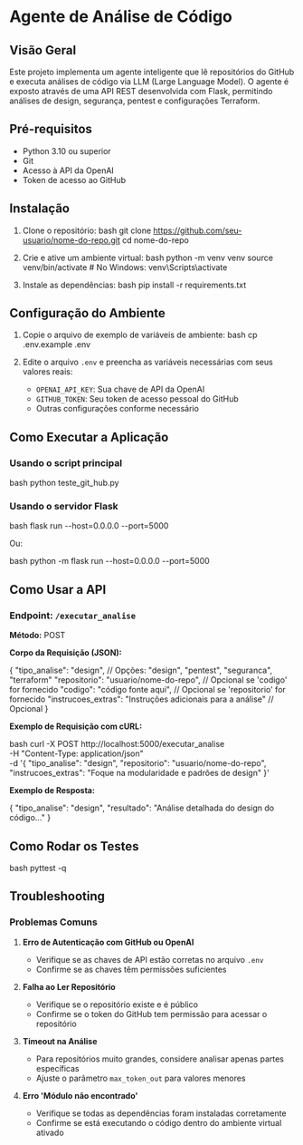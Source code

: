 # Agente de Análise de Código

## Visão Geral

Este projeto implementa um agente inteligente que lê repositórios do GitHub e executa análises de código via LLM (Large Language Model). O agente é exposto através de uma API REST desenvolvida com Flask, permitindo análises de design, segurança, pentest e configurações Terraform.

## Pré-requisitos

- Python 3.10 ou superior
- Git
- Acesso à API da OpenAI
- Token de acesso ao GitHub

## Instalação

1. Clone o repositório:
   bash
   git clone https://github.com/seu-usuario/nome-do-repo.git
   cd nome-do-repo
   

2. Crie e ative um ambiente virtual:
   bash
   python -m venv venv
   source venv/bin/activate  # No Windows: venv\Scripts\activate
   

3. Instale as dependências:
   bash
   pip install -r requirements.txt
   

## Configuração do Ambiente

1. Copie o arquivo de exemplo de variáveis de ambiente:
   bash
   cp .env.example .env
   

2. Edite o arquivo `.env` e preencha as variáveis necessárias com seus valores reais:
   - `OPENAI_API_KEY`: Sua chave de API da OpenAI
   - `GITHUB_TOKEN`: Seu token de acesso pessoal do GitHub
   - Outras configurações conforme necessário

## Como Executar a Aplicação

### Usando o script principal

bash
python teste_git_hub.py


### Usando o servidor Flask

bash
flask run --host=0.0.0.0 --port=5000


Ou:

bash
python -m flask run --host=0.0.0.0 --port=5000


## Como Usar a API

### Endpoint: `/executar_analise`

**Método:** POST

**Corpo da Requisição (JSON):**


{
  "tipo_analise": "design",  // Opções: "design", "pentest", "seguranca", "terraform"
  "repositorio": "usuario/nome-do-repo",  // Opcional se 'codigo' for fornecido
  "codigo": "código fonte aqui",  // Opcional se 'repositorio' for fornecido
  "instrucoes_extras": "Instruções adicionais para a análise"  // Opcional
}


**Exemplo de Requisição com cURL:**

bash
curl -X POST http://localhost:5000/executar_analise \
  -H "Content-Type: application/json" \
  -d '{
    "tipo_analise": "design",
    "repositorio": "usuario/nome-do-repo",
    "instrucoes_extras": "Foque na modularidade e padrões de design"
  }'


**Exemplo de Resposta:**


{
  "tipo_analise": "design",
  "resultado": "Análise detalhada do design do código..."
}


## Como Rodar os Testes

bash
pyttest -q


## Troubleshooting

### Problemas Comuns

1. **Erro de Autenticação com GitHub ou OpenAI**
   - Verifique se as chaves de API estão corretas no arquivo `.env`
   - Confirme se as chaves têm permissões suficientes

2. **Falha ao Ler Repositório**
   - Verifique se o repositório existe e é público
   - Confirme se o token do GitHub tem permissão para acessar o repositório

3. **Timeout na Análise**
   - Para repositórios muito grandes, considere analisar apenas partes específicas
   - Ajuste o parâmetro `max_token_out` para valores menores

4. **Erro 'Módulo não encontrado'**
   - Verifique se todas as dependências foram instaladas corretamente
   - Confirme se está executando o código dentro do ambiente virtual ativado